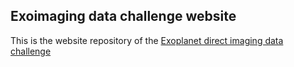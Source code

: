## Exoimaging data challenge website 

This is the website repository of the [Exoplanet direct imaging data challenge](https://carlgogo.github.io/exoimaging_challenge/)
